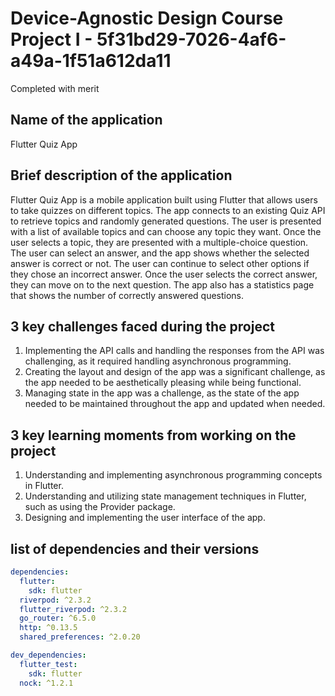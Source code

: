 # Device-Agnostic Design Course Project I - 5f31bd29-7026-4af6-a49a-1f51a612da11
Completed with merit

## Name of the application
Flutter Quiz App

## Brief description of the application
Flutter Quiz App is a mobile application built using Flutter that allows users to take quizzes on different topics. The app connects to an existing Quiz API to retrieve topics and randomly generated questions. The user is presented with a list of available topics and can choose any topic they want. Once the user selects a topic, they are presented with a multiple-choice question. The user can select an answer, and the app shows whether the selected answer is correct or not. The user can continue to select other options if they chose an incorrect answer. Once the user selects the correct answer, they can move on to the next question. The app also has a statistics page that shows the number of correctly answered questions.

## 3 key challenges faced during the project
1. Implementing the API calls and handling the responses from the API was challenging, as it required handling asynchronous programming.
2. Creating the layout and design of the app was a significant challenge, as the app needed to be aesthetically pleasing while being functional.
3. Managing state in the app was a challenge, as the state of the app needed to be maintained throughout the app and updated when needed.

## 3 key learning moments from working on the project
1. Understanding and implementing asynchronous programming concepts in Flutter.
2. Understanding and utilizing state management techniques in Flutter, such as using the Provider package.
3. Designing and implementing the user interface of the app.

## list of dependencies and their versions
```yaml
dependencies:
  flutter:
    sdk: flutter
  riverpod: ^2.3.2
  flutter_riverpod: ^2.3.2
  go_router: ^6.5.0
  http: ^0.13.5
  shared_preferences: ^2.0.20

dev_dependencies:
  flutter_test:
    sdk: flutter
  nock: ^1.2.1
```
